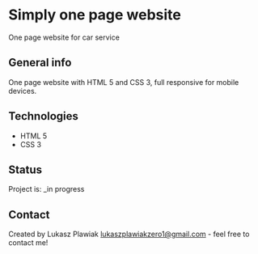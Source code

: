 # Simply one page website
One page website for car service

## General info
One page website with HTML 5 and CSS 3, full responsive for mobile devices.

## Technologies
* HTML 5
* CSS 3

## Status
Project is: _in progress

## Contact
Created by Lukasz Plawiak lukaszplawiakzero1@gmail.com - feel free to contact me!
